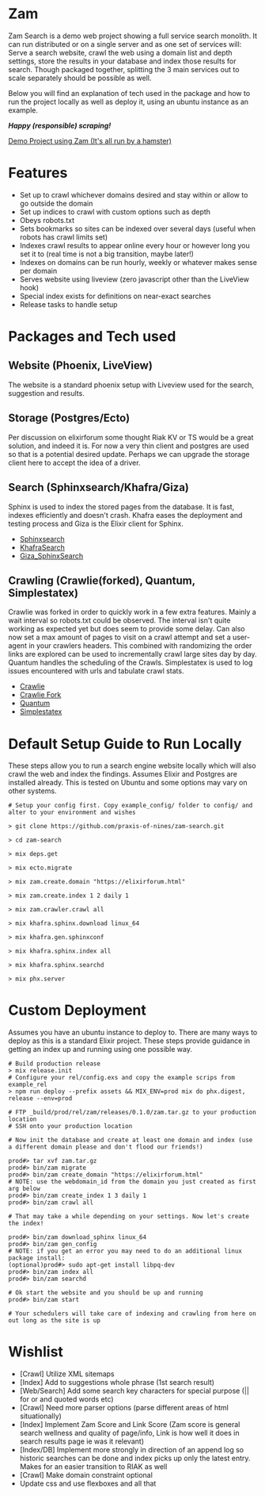 # Zam

Zam Search is a demo web project showing a full service search monolith. It can run distributed or on a single server and as one set of services will: Serve a search website, crawl the web using a domain list and depth settings, store the results in your database and index those results for search. Though packaged together, splitting the 3 main services out to scale separately should be possible as well.

Below you will find an explanation of tech used in the package and how to run the project locally as well as deploy it, using an ubuntu instance as an example.

***Happy (responsible) scraping!***

[Demo Project using Zam (It's all run by a hamster)](https://yamzam.info)

# Features

* Set up to crawl whichever domains desired and stay within or allow to go outside the domain
* Set up indices to crawl with custom options such as depth
* Obeys robots.txt
* Sets bookmarks so sites can be indexed over several days (useful when robots has crawl limits set)
* Indexes crawl results to appear online every hour or however long you set it to (real time is not a big transition, maybe later!)
* Indexes on domains can be run hourly, weekly or whatever makes sense per domain
* Serves website using liveview (zero javascript other than the LiveView hook)
* Special index exists for definitions on near-exact searches
* Release tasks to handle setup


# Packages and Tech used

## Website (Phoenix, LiveView)

The website is a standard phoenix setup with Liveview used for the search, suggestion and results.


## Storage (Postgres/Ecto)

Per discussion on elixirforum some thought Riak KV or TS would be a great solution, and indeed it is.  For now a very thin client and postgres are used so that is a potential desired update. Perhaps we can upgrade the storage client here to accept the idea
of a driver.


## Search (Sphinxsearch/Khafra/Giza)

Sphinx is used to index the stored pages from the database. It is fast, indexes efficiently and doesn't crash. Khafra eases the deployment and testing process and Giza is the Elixir client for Sphinx.

* [Sphinxsearch](https://sphinxsearch.com/)
* [KhafraSearch](https://hex.pm/packages/khafra_search)
* [Giza_SphinxSearch](https://hex.pm/packages/giza_sphinxsearch)


## Crawling (Crawlie(forked), Quantum, Simplestatex)

Crawlie was forked in order to quickly work in a few extra features. Mainly a wait interval so robots.txt could be observed. The
interval isn't quite working as expected yet but does seem to provide some delay. Can also now set a max amount of pages to visit on a crawl attempt and set a user-agent in your crawlers headers. This combined with randomizing the order links are explored can be used to incrementally crawl large sites day by day. Quantum handles the scheduling of the Crawls. Simplestatex is used to log issues encountered with urls and tabulate crawl stats.

* [Crawlie](https://github.com/nietaki/crawlie)
* [Crawlie Fork](https://github.com/praxis-of-nines/crawlie)
* [Quantum](https://hex.pm/packages/quantum)
* [Simplestatex](https://hex.pm/packages/simplestatex)


# Default Setup Guide to Run Locally

These steps allow you to run a search engine website locally which will also crawl the web and index the findings. Assumes
Elixir and Postgres are installed already.  This is tested on Ubuntu and some options may vary on other systems.

```
# Setup your config first. Copy example_config/ folder to config/ and alter to your environment and wishes

> git clone https://github.com/praxis-of-nines/zam-search.git

> cd zam-search

> mix deps.get

> mix ecto.migrate

> mix zam.create.domain "https://elixirforum.html"

> mix zam.create.index 1 2 daily 1

> mix zam.crawler.crawl all

> mix khafra.sphinx.download linux_64

> mix khafra.gen.sphinxconf

> mix khafra.sphinx.index all

> mix khafra.sphinx.searchd

> mix phx.server
```

# Custom Deployment

Assumes you have an ubuntu instance to deploy to. There are many ways to deploy as this is a standard Elixir project. These steps provide guidance in getting an index up and running using one possible way.

```
# Build production release
> mix release.init
# Configure your rel/config.exs and copy the example scrips from example_rel
> npm run deploy --prefix assets && MIX_ENV=prod mix do phx.digest, release --env=prod

# FTP _build/prod/rel/zam/releases/0.1.0/zam.tar.gz to your production location
# SSH onto your production location

# Now init the database and create at least one domain and index (use a different domain please and don't flood our friends!)

prod#> tar xvf zam.tar.gz
prod#> bin/zam migrate
prod#> bin/zam create_domain "https://elixirforum.html"
# NOTE: use the webdomain_id from the domain you just created as first arg below
prod#> bin/zam create_index 1 3 daily 1
prod#> bin/zam crawl all

# That may take a while depending on your settings. Now let's create the index!

prod#> bin/zam download_sphinx linux_64
prod#> bin/zam gen_config
# NOTE: if you get an error you may need to do an additional linux package install:
(optional)prod#> sudo apt-get install libpq-dev
prod#> bin/zam index all
prod#> bin/zam searchd

# Ok start the website and you should be up and running
prod#> bin/zam start

# Your schedulers will take care of indexing and crawling from here on out long as the site is up
```

# Wishlist

* [Crawl] Utilize XML sitemaps
* [Index] Add to suggestions whole phrase (1st search result)
* [Web/Search] Add some search key characters for special purpose (|| for or and quoted words etc)
* [Crawl] Need more parser options (parse different areas of html situationally)
* [Index] Implement Zam Score and Link Score (Zam score is general search wellness and quality of page/info, Link is how well it does in search results page ie was it relevant)
* [Index/DB] Implement more strongly in direction of an append log so historic searches can be done and index picks up only the latest entry. Makes for an easier transition to RIAK as well
* [Crawl] Make domain constraint optional
* Update css and use flexboxes and all that

